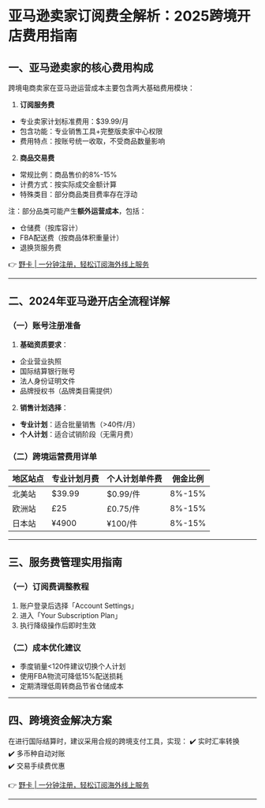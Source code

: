 # 亚马逊卖家订阅费全解析：2025跨境开店费用指南

## 一、亚马逊卖家的核心费用构成
跨境电商卖家在亚马逊运营成本主要包含两大基础费用模块：

1. **订阅服务费**
- 专业卖家计划标准费用：$39.99/月
- 包含功能：专业销售工具+完整版卖家中心权限
- 费用特点：按账号统一收取，不受商品数量影响

2. **商品交易费**
- 常规比例：商品售价的8%-15%
- 计费方式：按实际成交金额计算
- 特殊类目：部分商品类目费率存在浮动

注：部分品类可能产生**额外运营成本**，包括：
- 仓储费（按库容计）
- FBA配送费（按商品体积重量计）
- 退换货服务费

👉 [野卡 | 一分钟注册，轻松订阅海外线上服务](https://bbtdd.com/yeka)

---

## 二、2024年亚马逊开店全流程详解

### （一）账号注册准备
1. **基础资质要求**：
- 企业营业执照
- 国际结算银行账号
- 法人身份证明文件
- 品牌授权书（品牌类目需提供）

2. **销售计划选择**：
- **专业计划**：适合批量销售（>40件/月）
- **个人计划**：适合试销阶段（无需月费）

### （二）跨境运营费用详单
| 地区站点 | 专业计划月费 | 个人计划单件费 | 佣金比例 |
|----------|--------------|----------------|----------|
| 北美站   | $39.99       | $0.99/件       | 8%-15%   |
| 欧洲站   | £25          | £0.75/件       | 8%-15%   |
| 日本站   | ¥4900        | ¥100/件        | 8%-15%   |

---

## 三、服务费管理实用指南

### （一）订阅费调整教程
1. 账户登录后选择「Account Settings」
2. 进入「Your Subscription Plan」
3. 执行降级操作后即时生效

### （二）成本优化建议
- 季度销量<120件建议切换个人计划
- 使用FBA物流可降低15%配送损耗
- 定期清理低周转商品节省仓储成本

---

## 四、跨境资金解决方案
在进行国际结算时，建议采用合规的跨境支付工具，实现：
✔️ 实时汇率转换  
✔️ 多币种自动对账  
✔️ 交易手续费优惠  

👉 [野卡 | 一分钟注册，轻松订阅海外线上服务](https://bbtdd.com/yeka)

---